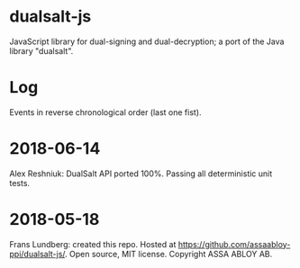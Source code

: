 dualsalt-js
===========

JavaScript library for dual-signing and dual-decryption; a port of the Java library "dualsalt".

Log
====

Events in reverse chronological order (last one fist).


2018-06-14
==========

Alex Reshniuk:
DualSalt API ported 100%. 
Passing all deterministic unit tests.


2018-05-18
==========

Frans Lundberg: created this repo. 
Hosted at https://github.com/assaabloy-ppi/dualsalt-js/.
Open source, MIT license. Copyright ASSA ABLOY AB.

